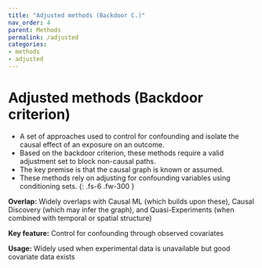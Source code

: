 ```yaml
---
title: "Adjusted methods (Backdoor C.)"
nav_order: 4
parent: Methods
permalink: /adjusted
categories:
- methods
- adjusted
---
```


# Adjusted methods (Backdoor criterion)

 - A set of approaches used to control for confounding and isolate the causal effect of an exposure on an outcome.
 - Based on the backdoor criterion, these methods require a valid adjustment set to block non-causal paths.
 - The key premise is that the causal graph is known or assumed.
 - These methods rely on adjusting for confounding variables using conditioning sets.
{: .fs-6 .fw-300 }

**Overlap:**
Widely overlaps with Causal ML (which builds upon these), Causal Discovery (which may infer the graph), and Quasi-Experiments (when combined with temporal or spatial structure)

**Key feature:**
Control for confounding through observed covariates

**Usage:**
Widely used when experimental data is unavailable but good covariate data exists